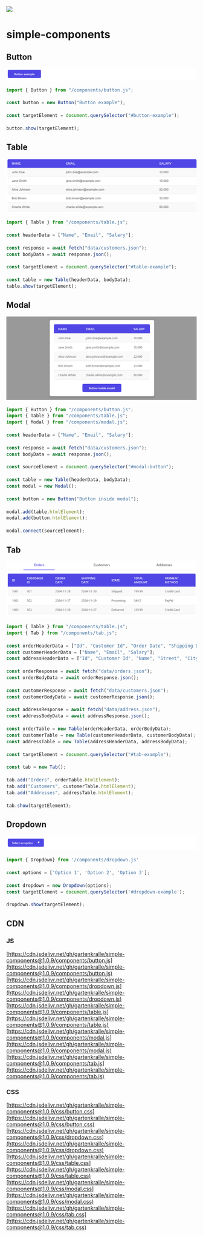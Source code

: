 [![](https://data.jsdelivr.com/v1/package/gh/gartenkralle/simple-components/badge?style=rounded)](https://www.jsdelivr.com/package/gh/gartenkralle/simple-components)

# simple-components

## Button

![Class diagram](images/button.png)

```javascript
import { Button } from "/components/button.js";

const button = new Button("Button example");

const targetElement = document.querySelector("#button-example");

button.show(targetElement);
```

## Table

![Class diagram](images/table.png)

```javascript
import { Table } from "/components/table.js";

const headerData = ["Name", "Email", "Salary"];

const response = await fetch("data/customers.json");
const bodyData = await response.json();

const targetElement = document.querySelector("#table-example");

const table = new Table(headerData, bodyData);
table.show(targetElement);
```

## Modal

![Class diagram](images/modal.png)

```javascript
import { Button } from "/components/button.js";
import { Table } from "/components/table.js";
import { Modal } from "/components/modal.js";

const headerData = ["Name", "Email", "Salary"];

const response = await fetch("data/customers.json");
const bodyData = await response.json();

const sourceElement = document.querySelector("#modal-button");

const table = new Table(headerData, bodyData);
const modal = new Modal();

const button = new Button("Button inside modal");

modal.add(table.htmlElement);
modal.add(button.htmlElement);

modal.connect(sourceElement);
```

## Tab

![Class diagram](images/tab.png)

```javascript
import { Table } from "/components/table.js";
import { Tab } from "/components/tab.js";

const orderHeaderData = ["Id", "Customer Id", "Order Date", "Shipping Date", "State", "Total Amount", "Payment Method"];
const customerHeaderData = ["Name", "Email", "Salary"];
const addressHeaderData = ["Id", "Customer Id", "Name", "Street", "City", "State", "Postal Code", "Country", "Phone", "Type"];

const orderResponse = await fetch("data/orders.json");
const orderBodyData = await orderResponse.json();

const customerResponse = await fetch("data/customers.json");
const customerBodyData = await customerResponse.json();

const addressResponse = await fetch("data/address.json");
const addressBodyData = await addressResponse.json();

const orderTable = new Table(orderHeaderData, orderBodyData);
const customerTable = new Table(customerHeaderData, customerBodyData);
const addressTable = new Table(addressHeaderData, addressBodyData);

const targetElement = document.querySelector("#tab-example");

const tab = new Tab();

tab.add("Orders", orderTable.htmlElement);
tab.add("Customers", customerTable.htmlElement);
tab.add("Addresses", addressTable.htmlElement);

tab.show(targetElement);
```

## Dropdown

![Class diagram](images/dropdown.png)

```javascript
import { Dropdown} from '/components/dropdown.js'

const options = ['Option 1', 'Option 2', 'Option 3'];

const dropdown = new Dropdown(options);
const targetElement = document.querySelector('#dropdown-example');

dropdown.show(targetElement);
```

## CDN

### JS

[https://cdn.jsdelivr.net/gh/gartenkralle/simple-components@1.0.9/components/button.js](https://cdn.jsdelivr.net/gh/gartenkralle/simple-components@1.0.9/components/button.js)
[https://cdn.jsdelivr.net/gh/gartenkralle/simple-components@1.0.9/components/dropdown.js](https://cdn.jsdelivr.net/gh/gartenkralle/simple-components@1.0.9/components/dropdown.js)
[https://cdn.jsdelivr.net/gh/gartenkralle/simple-components@1.0.9/components/table.js](https://cdn.jsdelivr.net/gh/gartenkralle/simple-components@1.0.9/components/table.js)
[https://cdn.jsdelivr.net/gh/gartenkralle/simple-components@1.0.9/components/modal.js](https://cdn.jsdelivr.net/gh/gartenkralle/simple-components@1.0.9/components/modal.js)
[https://cdn.jsdelivr.net/gh/gartenkralle/simple-components@1.0.9/components/tab.js](https://cdn.jsdelivr.net/gh/gartenkralle/simple-components@1.0.9/components/tab.js)

### CSS
[https://cdn.jsdelivr.net/gh/gartenkralle/simple-components@1.0.9/css/button.css](https://cdn.jsdelivr.net/gh/gartenkralle/simple-components@1.0.9/css/button.css)
[https://cdn.jsdelivr.net/gh/gartenkralle/simple-components@1.0.9/css/dropdown.css](https://cdn.jsdelivr.net/gh/gartenkralle/simple-components@1.0.9/css/dropdown.css)
[https://cdn.jsdelivr.net/gh/gartenkralle/simple-components@1.0.9/css/table.css](https://cdn.jsdelivr.net/gh/gartenkralle/simple-components@1.0.9/css/table.css)
[https://cdn.jsdelivr.net/gh/gartenkralle/simple-components@1.0.9/css/modal.css](https://cdn.jsdelivr.net/gh/gartenkralle/simple-components@1.0.9/css/modal.css)
[https://cdn.jsdelivr.net/gh/gartenkralle/simple-components@1.0.9/css/tab.css](https://cdn.jsdelivr.net/gh/gartenkralle/simple-components@1.0.9/css/tab.css)

